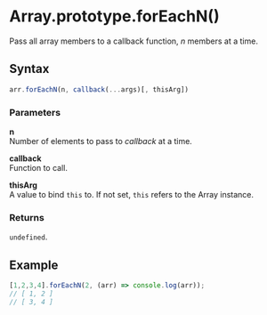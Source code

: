 # Array.prototype.forEachN()

Pass all array members to a callback function, _n_ members at a time.

## Syntax

```JavaScript
arr.forEachN(n, callback(...args)[, thisArg])
```

### Parameters

**n**\
Number of elements to pass to _callback_ at a time.

**callback**\
Function to call.

**thisArg**\
A value to bind `this` to. If not set, `this` refers to the Array instance.

### Returns

`undefined`.

## Example

```JavaScript
[1,2,3,4].forEachN(2, (arr) => console.log(arr));
// [ 1, 2 ]
// [ 3, 4 ]
```
